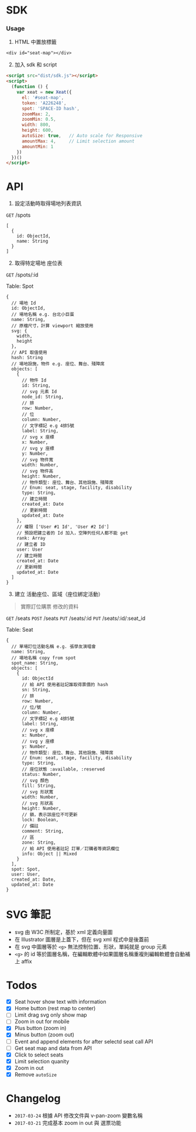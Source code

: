 # SDK 

### Usage

1. HTML 中置放標籤

```
<div id="seat-map"></div>
```

2. 加入 sdk 和 script

```html
<script src="dist/sdk.js"></script>
<script>
  (function () {
    var xeat = new Xeat({
      el: '#seat-map',
      token: 'A226248',
      spot: 'SPACE-ID hash',
      zoomMax: 2,
      zoomMin: 0.5,
      width: 800,
      height: 600,
      autoSize: true,   // Auto scale for Responsive
      amountMax: 4,     // Limit selection amount
      amountMin: 1
    })
  })()
</script>
```


# API

1. 設定活動時取得場地列表資訊

`GET` /spots

```
[
  {
    id: ObjectId,
    name: String
  }
]
```

2. 取得特定場地 座位表

`GET` /spots/:id

Table: Spot

```
{
  // 場地 Id
  id: ObjectId,
  // 場地名稱 e.g. 台北小巨蛋
  name: String, 
  // 原檔尺寸，計算 viewport 縮放使用
  svg: {
    width,
    height
  },
  // API 取值使用
  hash: String
  // 場地設施，物件 e.g. 座位、舞台、殘障席
  objects: [ 
    {
      // 物件 Id
      id: String,
      // svg 元素 Id
      node_id: String,
      // 排
      row: Number,
      // 位
      column: Number,
      // 文字標記 e.g 4排5號
      label: String,
      // svg x 座標
      x: Number,
      // svg y 座標
      y: Number,
      // svg 物件寬
      width: Number,
      // svg 物件高
      height: Number,
      // 物件類型: 座位、舞台、其他設施、殘障席
      // Enum: seat, stage, facility, disability
      type: String,
      // 建立時間
      created_at: Date
      // 更新時間
      updated_at: Date
    },
    // 權限 ['User #1 Id', 'User #2 Id']
    // 預設把建立者的 Id 加入，空陣列任何人都不能 get
    rank: Array
    // 建立者 ID
    user: User
    // 建立時間
    created_at: Date
    // 更新時間
    updated_at: Date
  ]
}
```

3. 建立 活動座位、區域（座位綁定活動）

> 實際訂位購票 修改的資料

`GET` /seats
`POST` /seats
`PUT` /seats/:id
`PUT` /seats/:id/:seat_id

Table: Seat

```
{
  // 單場訂位活動名稱 e.g. 張學友演唱會
  name: String,
  // 場地名稱 copy from spot
  spot_name: String,
  objects: [
    {
      id: ObjectId
      // 給 API 使用者註記誰取得票價的 hash
      sn: String,
      // 排
      row: Number,
      // 位/號
      column: Number,
      // 文字標記 e.g 4排5號
      label: String,
      // svg x 座標
      x: Number,
      // svg y 座標
      y: Number,
      // 物件類型: 座位、舞台、其他設施、殘障席
      // Enum: seat, stage, facility, disability
      type: String,
      // 座位狀態 :available, :reserved
      status: Number,
      // svg 顏色
      fill: String,
      // svg 形狀寬
      width: Number,
      // svg 形狀高
      height: Number,
      // 鎖，表示該座位不可更新
      lock: Boolean,
      // 備註
      comment: String,
      // 區
      zone: String,
      // 給 API 使用者註記 訂單／訂購者等資訊欄位
      info: Object || Mixed
    }
  ],
  spot: Spot,
  user: User,
  created_at: Date,
  updated_at: Date
}
```


# SVG 筆記

* svg 由 W3C 所制定，基於 xml 定義向量圖
* 在 Illustrator 圖層是上蓋下，但在 svg xml 程式中是後蓋前
* 在 svg 中圖層等於 `<g>` 無法控制位置、形狀，單純就是 group 元素
* `<g>` 的 id 等於圖層名稱，在編輯軟體中如果圖層名稱重複則編輯軟體會自動補上 affix

# Todos

* [x] Seat hover show text with information
* [x] Home button (rest map to center)
* [ ] Limit drag svg only show map
* [ ] Zoom in out for mobile
* [x] Plus button (zoom in)
* [x] Minus button (zoom out)
* [ ] Event and append elements for after selectd seat call API
* [ ] Get seat map and data from API
* [x] Click to select seats
* [x] Limit selection quanity
* [x] Zoom in out
* [x] Remove `autoSize`

# Changelog

* `2017-03-24` 根據 API 修改文件與 v-pan-zoom 變數名稱
* `2017-03-21` 完成基本 zoom in out 與 選票功能
